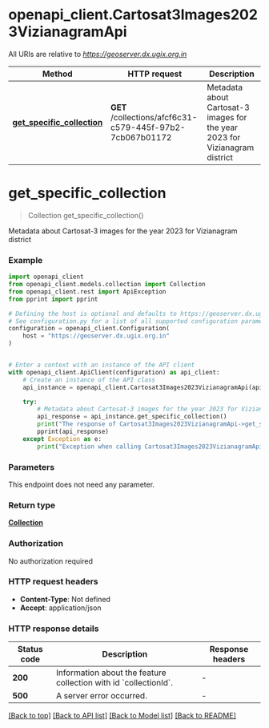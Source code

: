 # openapi_client.Cartosat3Images2023VizianagramApi

All URIs are relative to *https://geoserver.dx.ugix.org.in*

Method | HTTP request | Description
------------- | ------------- | -------------
[**get_specific_collection**](Cartosat3Images2023VizianagramApi.md#get_specific_collection) | **GET** /collections/afcf6c31-c579-445f-97b2-7cb067b01172 | Metadata about Cartosat-3 images for the year 2023 for Vizianagram district


# **get_specific_collection**
> Collection get_specific_collection()

Metadata about Cartosat-3 images for the year 2023 for Vizianagram district

### Example


```python
import openapi_client
from openapi_client.models.collection import Collection
from openapi_client.rest import ApiException
from pprint import pprint

# Defining the host is optional and defaults to https://geoserver.dx.ugix.org.in
# See configuration.py for a list of all supported configuration parameters.
configuration = openapi_client.Configuration(
    host = "https://geoserver.dx.ugix.org.in"
)


# Enter a context with an instance of the API client
with openapi_client.ApiClient(configuration) as api_client:
    # Create an instance of the API class
    api_instance = openapi_client.Cartosat3Images2023VizianagramApi(api_client)

    try:
        # Metadata about Cartosat-3 images for the year 2023 for Vizianagram district
        api_response = api_instance.get_specific_collection()
        print("The response of Cartosat3Images2023VizianagramApi->get_specific_collection:\n")
        pprint(api_response)
    except Exception as e:
        print("Exception when calling Cartosat3Images2023VizianagramApi->get_specific_collection: %s\n" % e)
```



### Parameters

This endpoint does not need any parameter.

### Return type

[**Collection**](Collection.md)

### Authorization

No authorization required

### HTTP request headers

 - **Content-Type**: Not defined
 - **Accept**: application/json

### HTTP response details

| Status code | Description | Response headers |
|-------------|-------------|------------------|
**200** | Information about the feature collection with id &#x60;collectionId&#x60;. |  -  |
**500** | A server error occurred. |  -  |

[[Back to top]](#) [[Back to API list]](../README.md#documentation-for-api-endpoints) [[Back to Model list]](../README.md#documentation-for-models) [[Back to README]](../README.md)

